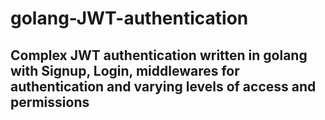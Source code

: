﻿# golang-JWT-authentication

<h2> Complex JWT authentication written in golang with Signup, Login, middlewares for authentication and varying levels of access and permissions</h2>
